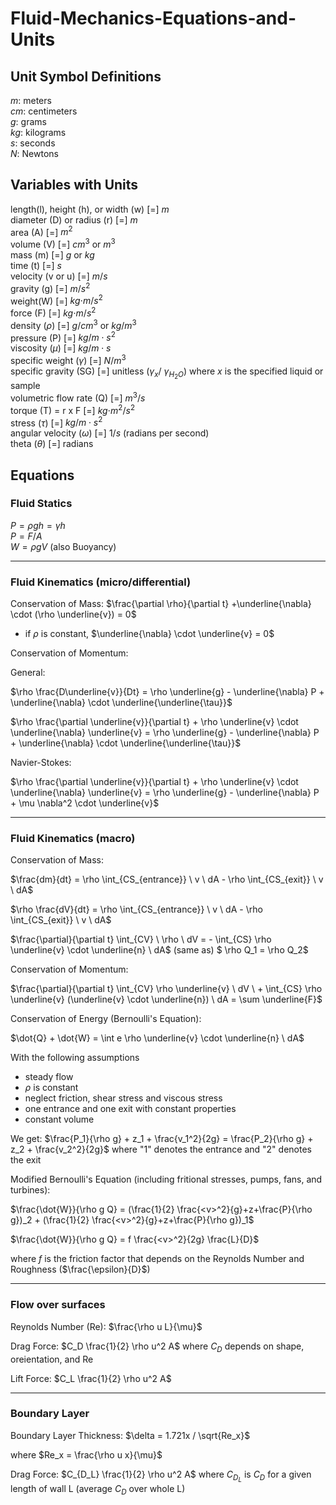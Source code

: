 # Fluid-Mechanics-Equations-and-Units

## Unit Symbol Definitions  
$m$: meters  
$cm$: centimeters  
$g$: grams  
$kg$: kilograms  
$s$: seconds  
$N$: Newtons  

## Variables with Units  
length(l), height (h), or width (w) [=] $m$  
diameter (D) or radius (r) [=] $m$  
area (A) [=] ${m^2}$  
volume (V) [=] $cm^3$ or ${m^3}$  
mass (m) [=] $g$ or $kg$  
time (t) [=] $s$  
velocity (v or u) [=] $m/s$  
gravity (g) [=] $m/s^2$  
weight(W) [=] $kg {\cdot m/ s^2}$  
force (F) [=] $kg {\cdot m/ s^2}$  
density ($\rho$) [=] $g/cm^3$ or $kg/m^3$  
pressure (P) [=] $kg/{m \cdot s^2}$  
viscosity ($\mu$) [=] $kg/{m \cdot s}$  
specific weight ($\gamma$) [=] $N/m^3$  
specific gravity (SG) [=] unitless ($\gamma_x$/ $\gamma_{H_{2}O}$) where $x$ is the specified liquid or sample  
volumetric flow rate (Q) [=] ${m^3/s}$  
torque (T) = r x F [=]  $kg {\cdot m^2/ s^2}$  
stress ($\tau$) [=] $kg/{m \cdot s^2}$  
angular velocity ($\omega$) [=] $1/s$ (radians per second)  
theta ($\theta$) [=] radians  

## Equations

### Fluid Statics
$P = {\rho} gh = {\gamma} h$  
$P = F/A$  
$W = {\rho} gV$ (also Buoyancy)  

----------------------------------------

### Fluid Kinematics (micro/differential)

Conservation of Mass: $\frac{\partial \rho}{\partial t} +\underline{\nabla} \cdot (\rho \underline{v}) = 0$  

- if $\rho$ is constant, $\underline{\nabla} \cdot \underline{v} = 0$  

Conservation of Momentum:

General:  

$\rho \frac{D\underline{v}}{Dt}  = \rho \underline{g} - \underline{\nabla} P + \underline{\nabla} \cdot \underline{\underline{\tau}}$  

$\rho \frac{\partial \underline{v}}{\partial t} + \rho \underline{v} \cdot \underline{\nabla} \underline{v} = \rho \underline{g} - \underline{\nabla} P + \underline{\nabla} \cdot \underline{\underline{\tau}}$  

Navier-Stokes:  

$\rho \frac{\partial \underline{v}}{\partial t} + \rho \underline{v} \cdot \underline{\nabla} \underline{v} = \rho \underline{g} - \underline{\nabla} P + \mu \nabla^2 \cdot \underline{v}$

----------------------------------------------

### Fluid Kinematics (macro)

Conservation of Mass:  

$\frac{dm}{dt} = \rho \int_{CS_{entrance}} \ v \ dA - \rho \int_{CS_{exit}} \ v \ dA$  

$\rho \frac{dV}{dt} = \rho \int_{CS_{entrance}} \ v \ dA - \rho \int_{CS_{exit}} \ v \ dA$  

$\frac{\partial}{\partial t} \int_{CV} \ \rho \ dV = - \int_{CS} \rho \underline{v} \cdot \underline{n} \ dA$   (same as)   $ \rho Q_1 = \rho Q_2$  

Conservation of Momentum:

$\frac{\partial}{\partial t} \int_{CV} \rho \underline{v} \ dV \ + \int_{CS} \rho \underline{v} (\underline{v} \cdot \underline{n}) \ dA = \sum \underline{F}$  

Conservation of Energy (Bernoulli's Equation):

$\dot{Q} + \dot{W} = \int e \rho \underline{v} \cdot \underline{n} \ dA$

With the following assumptions
- steady flow
- $\rho$ is constant
- neglect friction, shear stress and viscous stress
- one entrance and one exit with constant properties
- constant volume  

We get: $\frac{P_1}{\rho g} + z_1 + \frac{v_1^2}{2g} = \frac{P_2}{\rho g} + z_2 + \frac{v_2^2}{2g}$  where "1" denotes the entrance and "2" denotes the exit

Modified Bernoulli's Equation (including fritional stresses, pumps, fans, and turbines):  

$\frac{\dot{W}}{\rho g Q} = (\frac{1}{2} \frac{<v>^2}{g}+z+\frac{P}{\rho g})_2 + (\frac{1}{2} \frac{<v>^2}{g}+z+\frac{P}{\rho g})_1$  

$\frac{\dot{W}}{\rho g Q} = f \frac{<v>^2}{2g} \frac{L}{D}$  

where $f$ is the friction factor that depends on the Reynolds Number and Roughness ($\frac{\epsilon}{D}$)  

-------------------------------------
  
### Flow over surfaces

Reynolds Number (Re): $\frac{\rho u L}{\mu}$  

Drag Force: $C_D \frac{1}{2} \rho u^2 A$ where $C_D$ depends on shape, oreientation, and Re  

Lift Force: $C_L \frac{1}{2} \rho u^2 A$  

-------------------------------------
  
### Boundary Layer

Boundary Layer Thickness: $\delta = 1.721x / \sqrt{Re_x}$  

where $Re_x = \frac{\rho u x}{\mu}$  

Drag Force: $C_{D_L} \frac{1}{2} \rho u^2 A$ where $C_{D_L}$ is $C_D$ for a given length of wall L (average $C_D$ over whole L)


